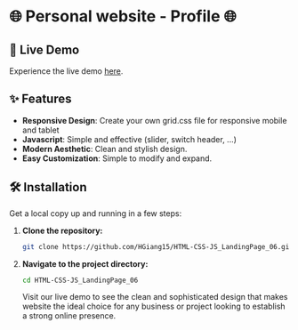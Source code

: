 # 🌐 Personal website - Profile 🌐

## 🚀 Live Demo

Experience the live demo [here](https://hgiang15.github.io/HTML-CSS-JS_LandingPage_06/).

## ✨ Features

- **Responsive Design**: Create your own grid.css file for responsive mobile and tablet
- **Javascript**: Simple and effective (slider, switch header, ...)
- **Modern Aesthetic**: Clean and stylish design.
- **Easy Customization**: Simple to modify and expand.

## 🛠️ Installation

Get a local copy up and running in a few steps:

1. **Clone the repository:**
   ```bash
   git clone https://github.com/HGiang15/HTML-CSS-JS_LandingPage_06.git
   ```
2. **Navigate to the project directory:**
   ```bash
   cd HTML-CSS-JS_LandingPage_06
   ```
   Visit our live demo to see the clean and sophisticated design that makes website the ideal choice for any business or project looking to establish a strong online presence.
